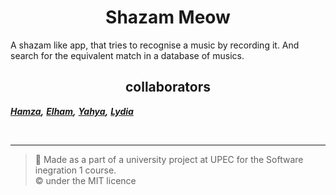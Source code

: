 <h1 align="center">Shazam Meow</h1>
A shazam like app, that tries to recognise a music by recording it. And search for the equivalent match in a database of musics.


 <h2 align="center"> collaborators </h2> 

***[Hamza](),*** ***[Elham](),***  ***[Yahya](),*** ***[Lydia]()***


<br>  

--- 
> :memo: Made as a part of a university project at UPEC for the Software inegration 1 course.   
> :copyright: under the MIT licence